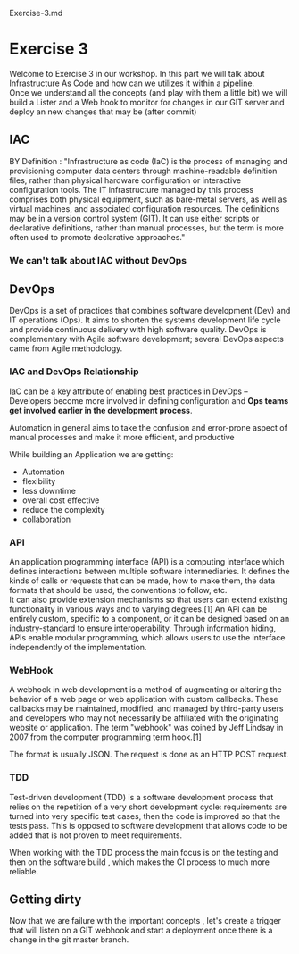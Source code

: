 Exercise-3.md

# Exercise 3

Welcome to Exercise 3 in our workshop. In this part we will talk about Infrastructure As Code and how can we utilizes it within a pipeline.  
Once we understand all the concepts (and play with them a little bit) we will build a Lister and a Web hook to monitor for changes in our GIT server and deploy an new changes that may be (after commit)

## IAC

BY Definition :
"Infrastructure as code (IaC) is the process of managing and provisioning computer data centers through   machine-readable definition files, rather than physical hardware configuration or interactive configuration tools. The IT infrastructure managed by this process comprises both physical equipment, such as  bare-metal servers, as well as virtual machines, and associated configuration resources. The definitions may be in a version control system (GIT). It can use either scripts or declarative definitions, rather than manual processes, but the term is more often used to promote declarative approaches."  

### We can't talk about IAC without DevOps

## DevOps

DevOps is a set of practices that combines software development (Dev) and IT operations (Ops). It aims to shorten the systems development life cycle and provide continuous delivery with high software quality.  DevOps is complementary with Agile software development; several DevOps aspects came from Agile methodology. 

### IAC and DevOps Relationship

IaC can be a key attribute of enabling best practices in DevOps – Developers become more involved in defining configuration and **Ops teams get involved earlier in the development process**.

Automation in general aims to take the confusion and error-prone aspect of manual processes and make it more efficient, and productive  

While building an Application we are getting:

  - Automation
  - flexibility 
  - less downtime
  - overall cost effective
  - reduce the complexity
  - collaboration


### API 

An application programming interface (API) is a computing interface which defines interactions between multiple software intermediaries. It defines the kinds of calls or requests that can be made, how to make them, the data formats that should be used, the conventions to follow, etc.  
It can also provide extension mechanisms so that users can extend existing functionality in various ways and to varying degrees.[1] An API can be entirely custom, specific to a component, or it can be designed based on an industry-standard to ensure interoperability. Through information hiding, APIs enable modular programming, which allows users to use the interface independently of the implementation.  

### WebHook

A webhook in web development is a method of augmenting or altering the behavior of a web page or web application with custom callbacks. These callbacks may be maintained, modified, and managed by third-party users and developers who may not necessarily be affiliated with the originating website or application. The term "webhook" was coined by Jeff Lindsay in 2007 from the computer programming term hook.[1]

The format is usually JSON. The request is done as an HTTP POST request. 

### TDD

Test-driven development (TDD) is a software development process that relies on the repetition of a very short development cycle: requirements are turned into very specific test cases, then the code is improved so that the tests pass. This is opposed to software development that allows code to be added that is not proven to meet requirements.  

When working with the TDD process the main focus is on the testing and then on the software build , which makes the CI process to much more reliable.  

## Getting dirty

Now that we are failure with the important concepts , let's create a trigger that will listen on a GIT webhook and start a deployment once there is a change in the git master branch.  

